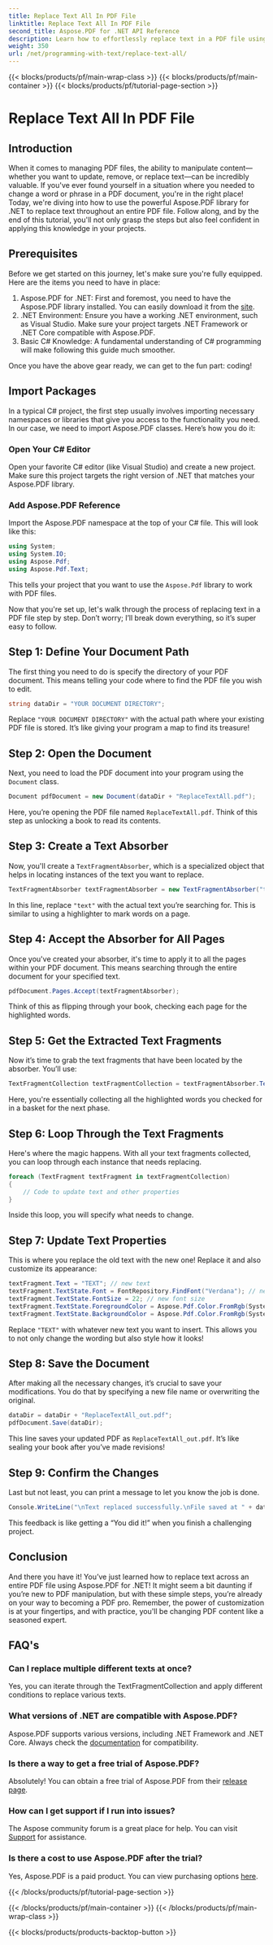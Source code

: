```yaml
---
title: Replace Text All In PDF File
linktitle: Replace Text All In PDF File
second_title: Aspose.PDF for .NET API Reference
description: Learn how to effortlessly replace text in a PDF file using Aspose.PDF for .NET. Complete guide with code snippets included.
weight: 350
url: /net/programming-with-text/replace-text-all/
---
```


{{< blocks/products/pf/main-wrap-class >}}
{{< blocks/products/pf/main-container >}}
{{< blocks/products/pf/tutorial-page-section >}}

# Replace Text All In PDF File

## Introduction

When it comes to managing PDF files, the ability to manipulate content—whether you want to update, remove, or replace text—can be incredibly valuable. If you've ever found yourself in a situation where you needed to change a word or phrase in a PDF document, you're in the right place! Today, we're diving into how to use the powerful Aspose.PDF library for .NET to replace text throughout an entire PDF file. Follow along, and by the end of this tutorial, you'll not only grasp the steps but also feel confident in applying this knowledge in your projects.

## Prerequisites

Before we get started on this journey, let's make sure you're fully equipped. Here are the items you need to have in place:

1. Aspose.PDF for .NET: First and foremost, you need to have the Aspose.PDF library installed. You can easily download it from the [site](https://releases.aspose.com/pdf/net/).
2. .NET Environment: Ensure you have a working .NET environment, such as Visual Studio. Make sure your project targets .NET Framework or .NET Core compatible with Aspose.PDF.
3. Basic C# Knowledge: A fundamental understanding of C# programming will make following this guide much smoother.

Once you have the above gear ready, we can get to the fun part: coding!

## Import Packages

In a typical C# project, the first step usually involves importing necessary namespaces or libraries that give you access to the functionality you need. In our case, we need to import Aspose.PDF classes. Here’s how you do it:

### Open Your C# Editor

Open your favorite C# editor (like Visual Studio) and create a new project. Make sure this project targets the right version of .NET that matches your Aspose.PDF library.

### Add Aspose.PDF Reference

Import the Aspose.PDF namespace at the top of your C# file. This will look like this:

```csharp
using System;
using System.IO;
using Aspose.Pdf;
using Aspose.Pdf.Text;
```

This tells your project that you want to use the `Aspose.Pdf` library to work with PDF files.

Now that you're set up, let's walk through the process of replacing text in a PDF file step by step. Don’t worry; I’ll break down everything, so it’s super easy to follow.

## Step 1: Define Your Document Path

The first thing you need to do is specify the directory of your PDF document. This means telling your code where to find the PDF file you wish to edit. 

```csharp
string dataDir = "YOUR DOCUMENT DIRECTORY";
```

Replace `"YOUR DOCUMENT DIRECTORY"` with the actual path where your existing PDF file is stored. It’s like giving your program a map to find its treasure!

## Step 2: Open the Document

Next, you need to load the PDF document into your program using the `Document` class.

```csharp
Document pdfDocument = new Document(dataDir + "ReplaceTextAll.pdf");
```

Here, you’re opening the PDF file named `ReplaceTextAll.pdf`. Think of this step as unlocking a book to read its contents.

## Step 3: Create a Text Absorber

Now, you'll create a `TextFragmentAbsorber`, which is a specialized object that helps in locating instances of the text you want to replace. 

```csharp
TextFragmentAbsorber textFragmentAbsorber = new TextFragmentAbsorber("text");
```

In this line, replace `"text"` with the actual text you’re searching for. This is similar to using a highlighter to mark words on a page.

## Step 4: Accept the Absorber for All Pages

Once you've created your absorber, it's time to apply it to all the pages within your PDF document. This means searching through the entire document for your specified text.

```csharp
pdfDocument.Pages.Accept(textFragmentAbsorber);
```

Think of this as flipping through your book, checking each page for the highlighted words.

## Step 5: Get the Extracted Text Fragments

Now it’s time to grab the text fragments that have been located by the absorber. You’ll use:

```csharp
TextFragmentCollection textFragmentCollection = textFragmentAbsorber.TextFragments;
```

Here, you're essentially collecting all the highlighted words you checked for in a basket for the next phase.

## Step 6: Loop Through the Text Fragments

Here's where the magic happens. With all your text fragments collected, you can loop through each instance that needs replacing. 

```csharp
foreach (TextFragment textFragment in textFragmentCollection)
{
    // Code to update text and other properties
}
```

Inside this loop, you will specify what needs to change.

## Step 7: Update Text Properties

This is where you replace the old text with the new one! Replace it and also customize its appearance:

```csharp
textFragment.Text = "TEXT"; // new text
textFragment.TextState.Font = FontRepository.FindFont("Verdana"); // new font
textFragment.TextState.FontSize = 22; // new font size
textFragment.TextState.ForegroundColor = Aspose.Pdf.Color.FromRgb(System.Drawing.Color.Blue); // text color
textFragment.TextState.BackgroundColor = Aspose.Pdf.Color.FromRgb(System.Drawing.Color.Green); // background color
```

Replace `"TEXT"` with whatever new text you want to insert. This allows you to not only change the wording but also style how it looks!

## Step 8: Save the Document

After making all the necessary changes, it’s crucial to save your modifications. You do that by specifying a new file name or overwriting the original. 

```csharp
dataDir = dataDir + "ReplaceTextAll_out.pdf";
pdfDocument.Save(dataDir);
```

This line saves your updated PDF as `ReplaceTextAll_out.pdf`. It’s like sealing your book after you’ve made revisions!

## Step 9: Confirm the Changes

Last but not least, you can print a message to let you know the job is done. 

```csharp
Console.WriteLine("\nText replaced successfully.\nFile saved at " + dataDir);
```

This feedback is like getting a “You did it!” when you finish a challenging project.

## Conclusion

And there you have it! You’ve just learned how to replace text across an entire PDF file using Aspose.PDF for .NET! It might seem a bit daunting if you’re new to PDF manipulation, but with these simple steps, you’re already on your way to becoming a PDF pro. Remember, the power of customization is at your fingertips, and with practice, you'll be changing PDF content like a seasoned expert.

## FAQ's

### Can I replace multiple different texts at once?
Yes, you can iterate through the TextFragmentCollection and apply different conditions to replace various texts.

### What versions of .NET are compatible with Aspose.PDF?
Aspose.PDF supports various versions, including .NET Framework and .NET Core. Always check the [documentation](https://reference.aspose.com/pdf/net/) for compatibility.

### Is there a way to get a free trial of Aspose.PDF?
Absolutely! You can obtain a free trial of Aspose.PDF from their [release page](https://releases.aspose.com/).

### How can I get support if I run into issues?
The Aspose community forum is a great place for help. You can visit [Support](https://forum.aspose.com/c/pdf/10) for assistance.

### Is there a cost to use Aspose.PDF after the trial?
Yes, Aspose.PDF is a paid product. You can view purchasing options [here](https://purchase.aspose.com/buy).

{{< /blocks/products/pf/tutorial-page-section >}}

{{< /blocks/products/pf/main-container >}}
{{< /blocks/products/pf/main-wrap-class >}}

{{< blocks/products/products-backtop-button >}}
